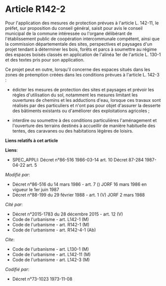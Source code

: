 # Article R142-2

Pour l'application des mesures de protection prévues à l'article L. 142-11, le préfet, sur proposition du conseil général,
saisit pour avis le conseil municipal de la commune intéressée ou l'organe délibérant de l'établissement public de
coopération intercommunale compétent, ainsi que la commission départementale des sites, perspectives et paysages d'un projet
tendant à déterminer les bois, forêts et parcs à soumettre au régime des espaces boisés classés en application de l'alinéa
1er de l'article L. 130-1 et des textes pris pour son application.

Ce projet peut en outre, lorsqu'il concerne des espaces situés dans les zones de préemption créées dans les conditions
prévues à l'article L. 142-3 :

- édicter les mesures de protection des sites et paysages et prévoir les règles d'utilisation du sol, notamment les mesures
limitant les ouvertures de chemins et les adductions d'eau, lorsque ces travaux sont réalisés par des particuliers et n'ont
pas pour objet d'assurer la desserte des bâtiments existants ou d'améliorer des exploitations agricoles ;

- interdire ou soumettre à des conditions particulières l'aménagement et l'ouverture des terrains destinés à accueillir de
manière habituelle des tentes, des caravanes ou des habitations légères de loisirs.

**Liens relatifs à cet article**

**Liens**:

  - SPEC_APPLI: Décret n°86-516 1986-03-14 art. 10 Décret 87-284 1987-04-22 art. 5

_Modifié par_:

  - Décret n°86-516 du 14 mars 1986 - art. 7 () JORF 16 mars 1986 en vigueur le 1er juin 1987
  - Décret n°88-199 du 29 février 1988 - art. 1 (V) JORF 2 mars 1988

_Cité par_:

  - Décret n°2015-1783 du 28 décembre 2015 - art. 12 (V)
  - Code de l'urbanisme - art. L142-1 (M)
  - Code de l'urbanisme - art. R142-1 (M)
  - Code de l'urbanisme - art. R142-4-1 (Ab)

_Cite_:

  - Code de l'urbanisme - art. L130-1 (M)
  - Code de l'urbanisme - art. L142-11 (M)
  - Code de l'urbanisme - art. L142-3 (M)

_Codifié par_:

  - Décret n°73-1023 1973-11-08
